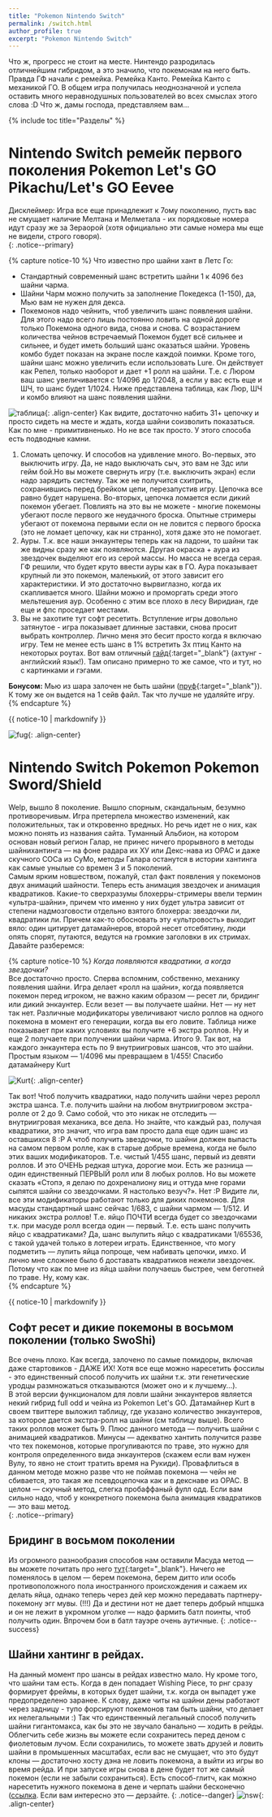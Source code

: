 ```yaml
---
title: "Pokemon Nintendo Switch"
permalink: /switch.html
author_profile: true
excerpt: "Pokemon Nintendo Switch"
---
```

Что ж, прогресс не стоит на месте. Нинтендо разродилась отличнейшим гибридом, а это значило, что покемонам на него быть. Правда ГФ начали с ремейка. Ремейка Канто. Ремейка Канто с механикой ГО. В общем игра получилась неоднозначной и успела оставить много неравнодушных пользователей во всех смыслах этого слова :D Что ж, дамы  господа, представляем вам... 

{% include toc title="Разделы" %}

# Nintendo Switch ремейк первого поколения Pokemon Let's GO Pikachu/Let's GO Eevee 

Дисклеймер: Игра все еще принадлежит к 7ому поколению, пусть вас не смущает наличие Мелтана и Мелметала - их порядковые номера идут сразу же за Зераорой (хотя официально эти самые номера мы еще не видели, строго говоря).<br>
{: .notice--primary}

{% capture notice-10 %}
Что известно про шайни хант в Летс Го:<br>
* Стандартный современный шанс встретить шайни 1 к 4096 без шайни чарма.<br>
* Шайни Чарм можно получить за заполнение Покедекса (1-150), да, Мью вам не нужен для декса.<br>
* Покемонов надо чейнить, чтоб увеличить шанс появления шайни. Для этого надо всего лишь постоянно ловить на одной дороге только Покемона одного вида, снова и снова. С возрастанием количества чейнов встречаемый Покемон будет всё сильнее и сильнее, и будет иметь больший шанс оказаться шайни. Уровень комбо будет показан на экране после каждой поимки. Кроме того, шайни шанс можно увеличить если использовать Lure. Он действует как Репел, только наоборот и дает +1 ролл на шайни. Т.е. с Люром ваш шанс увеличивается с 1/4096 до 1/2048, а если у вас есть еще и ШЧ, то шанс будет 1/1024. Ниже представлена таблица, как Люр, ШЧ и комбо влияют на шанс появления шайни.<br>

![таблица](images\inserts\chrome_2018-12-31_19-27-46.png){: .align-center} 
Как видите, достаточно набить 31+ цепочку и просто сидеть на месте и ждать, когда шайни соизволить показаться. Как по мне - примитивненько. Но не все так просто. У этого способа есть подводные камни.<br>
1) Сломать цепочку. И способов на удивление много. Во-первых, это выключить игру. Да, не надо выключать сыч, это вам не 3дс или гейм бой.Но вы можете свернуть игру (т.е. выключить экран) если надо зарядить систему. Так же не получится схитрить, сохранившись перед брейком цепи, перезапустив игру. Цепочка все равно будет нарушена. Во-вторых, цепочка ломается если дикий покемон убегает. Повлиять на это вы не можете - многие покемоны убегают после первого же неудачного броска. Опытные стримеры убегают от покемона первыми если он не ловится с первого броска (это не ломает цепочку, как ни странно), хотя даже это не помогает.
2) Ауры. Т.к. все наши энкаунтеры теперь как на ладони, то шайни так же видны сразу же как появляются. Другая окраска + аура из звездочек выделяют его из серой массы. Но масса не всегда серая. ГФ решили, что будет круто ввести ауры как в ГО. Аура показывает крупный ли это покемон, маленький, от этого зависит его характеристики. И это достаточно вырвиглазно, когда их скапливается много. Шайни можно и проморгать среди этого мельтешения аур. Особенно с этим все плохо в лесу Виридиан, где еще и фпс проседает местами.
3) Вы не захотите тут софт ресетить. Вступление игры довольно затянутое - игра показывает длинные заставки, снова просит выбрать контроллер. Лично меня это бесит просто когда я включаю игру. Тем не менее есть шанс в 1% встретить 3х птиц Канто на некоторых роутах. 
Вот вам отличный [гайд](https://youtu.be/Ci9GyBlDyE0){:target="_blank"} (ахтунг - английский язык!). Там описано примерно то же самое, что и тут, но с картинками и гэгами. 

**Бонусом:** Мью из шара залочен не быть шайни ([пруф](https://vk.com/shinypokes?w=wall-116689294_22813%2Fall){:target="_blank"}). К тому же он выдется на 1 сейв файл. Так что лучше не удаляйте игру. 
{% endcapture %}
<div class="notice--info">{{ notice-10 | markdownify }}</div>

![fug](images\inserts\pokemon-lets-go-art_u7nj.png){: .align-center}<br>



# Nintendo Switch Pokemon Pokemon Sword/Shield
Welp, вышло 8 поколение. Вышло спорным, скандальным, безумно противоречивым. Игра претерпела множество изменений, как положительных, так и откровенно вредных. Но речь идет не о них, как можно понять из названия сайта. Туманный Альбион, на котором основан новый регион Галар, не принес ничего прорывного в методы шайнихантинга — на фоне радара их ХУ или Декс-нава из ОРАС и даже скучного СОСа из СуМо, методы Галара останутся в истории хантинга как самые унылые со времен 3 и 5 поколений.<br>
Самым ярким новшеством, пожалуй, стал факт появления у покемонов двух анимаций шайности. Теперь есть анимация звездочек и анимация квадратиков. Какие-то сверхразумы блохерры-стримеры ввели термин «ультра-шайни», причем что именно у них будет ультра зависит от степени надмозговости отдельно взятого блохерра: звездочки ли, квадратики ли. Причем как-то обосновать эту «ультровость» выходит вяло: один цитирует датамайнеров, второй несет отсебятину, люди опять спорят, путаются, ведутся на громкие заголовки в их стримах. Давайте разберемся:<br>

{% capture notice-10 %}
*Когда появляются квадратики, а когда звездочки?*<br>
Все достаточно просто. Сперва вспомним, собственно, механику появления шайни. Игра делает «ролл на шайни», когда появляется покемон перед игроком, не важно каким образом — ресет ли, бридинг или дикий энкаунтер. Если везет — вы получаете шайни. Нет — ну нет так нет. Различные модификаторы увеличивают число роллов на одного покемона в момент его генерации, когда вы его ловите. Таблица ниже показывает при каких условиях вы получите +6 экстра роллов. Ну и еще 2 получаете при получении шайни чарма. Итого 9. Так вот, на каждого энкаунтера есть по 9 внутриигровых шансов, что это шайни. Простым языком — 1/4096 мы превращаем в 1/455! Спасибо датамайнеру Kurt<br>

![Kurt](images\inserts\wNnEE9exT30.jpg){: .align-center}

Так вот! Чтоб получить квадратики, надо получить шайни через реролл экстра шанса. Т.е. получить шайни на любом внутриигровом экстра-ролле от 2 до 9. Само собой, что это никак не отследить — внутриигровая механика, все дела. Но знайте, что каждый раз, получая квадратики, это значит, что игра вам просто дала еще один шанс из оставшихся 8 :Р
А чтоб получить звездочки, то шайни должен выпасть на самом первом ролле, как в старые добрые времена, когда не было этих ваших модификаторов. Т.е. чистый 1/455 шанс, первый из девяти роллов. И это ОЧЕНЬ редкая штука, дорогие мои. Есть же разница — один единственный ПЕРВЫЙ ролл или 8 любых роллов.
Но вы можете сказать «Стопэ, я делаю по дохреналиону яиц и оттуда мне горами сыпятся шайни со звездочками. Я настолько везуч?». Нет :Р Видите ли, все эти модификаторы работают только для диких покемонов. Для масуды стандартный шанс сейчас 1/683, с шайни чармом — 1/512. И никаких экстра роллов! Т.е. яйцо ПОЧТИ всегда будет со звездочками т.к. при масуде ролл всегда один — первый.
Т.е. есть шанс получить яйцо с квадратиками? Да, шанс вылупить яйцо с квадратиками 1/65536, с такой удачей только в лотереи играть.
Единственное, что могу подметить — лупить яйца попроще, чем набивать цепочки, имхо. И лично мне сложнее было б доставать квадратиков нежели звездочек. Потому что как по мне из яйца шайни получаешь быстрее, чем беготней по траве. Ну, кому как.<br>
{% endcapture %}
<div class="notice--warning">{{ notice-10 | markdownify }}</div>

## Софт ресет и дикие покемоны в восьмом поколении (только SwoShi)

Все очень плохо. Как всегда, залочено по самые помидоры, включая даже стартовиков - ДАЖЕ ИХ! Хотя все еще можно наресетить фоссилы - это единственный способ получить их шайни т.к. эти генетические уродцы размножаться отказываются (может оно и к лучшему...).<br>
В этой версии функционалом для ловли шайни энкаунтеров является некий гибрид full odd и чейна из Pokemon Let's GO. Датамайнер Kurt в своем твиттере выложил таблицу, где указано количество энкаунтеров, за которое дается экстра-ролл на шайни (см таблицу выше). Всего таких роллов может быть 9. Плюс данного метода — получить шайни с анимацией квадратиков. Минусы — адекватно хантить получится разве что тех покемонов, которые прогуливаются по траве, это нужно для контроля определенного вида энкаунтеров (скажем если вам нужен Вулу, то явно не стоит тратить время на Рукиди). Провафлиться в данном методе можно разве что не поймав покемона — чейн не сбивается, это такая же псевдоцепочка как и в декснаве из ОРАС. В целом — скучный метод, слегка пробаффаный фулл одд. Если вам сильно надо, чтоб у конкретного покемона была анимация квадратиков — это ваш метод.<br>
 {: .notice--primary}
 
## Бридинг в восьмом поколении

Из огромного разнообразия способов нам оставили Масуда метод — вы можете почитать про него [тут](files/XY_guide_breed.pdf){:target="_blank"}. Ничего не поменялось в целом — берем покемона, берем дитто или особь противоположного пола иностранного происхождения и сажаем их делать яйца, однако теперь через дей кер можно передавать партнеру-покемону эгг мувы. (!!!) Да и дестини нот не дает теперь добрый нпцшка и он не лежит в укромном уголке — надо фармить батл поинты, чтоб получить один. Впрочем бои в батл тауэре очень аутичные.
{: .notice--success}

## Шайни хантинг в рейдах.
На данный момент про шансы в рейдах известно мало. Ну кроме того, что шайни там есть. Когда в ден попадает Wishing Piece, то рнг сразу формирует фреймы, в которых будет шайни, т.к. когда он выпадет уже предопределено заранее. К слову, даже читы на шайни дены работают через задницу - тупо форсируют покемонов там быть шайни, что делает их нелегальными :) Так что единственный легальный способ получить шайни гигантомакса, как бы это не звучало банально — ходить в рейды. Облегчить себе жизнь вы можете если сохранитесь перед деном с фиолетовым лучом. Если сохранились, то можете звать друзей и ловить шайни в промышенных масштабах, если вас не смущает, что это будут клоны — достаточно хосту дэна не ловить покемона, а выйти из игры во время рейда. И при запуске игры снова в дене будет тот же самый покемон (если не забыли сохраниться). Есть способ-глитч, как можно наресетить нужного покемона в дене и черпать шайни бесконечно ([ссылка]().
Если вам интересно это — дерзайте.
{: .notice--danger}
![nsw](images\inserts\ddljjxa-c2fe138b-62a5-41d7-b1bf-7ec07148e141.png){: .align-center}<br>
